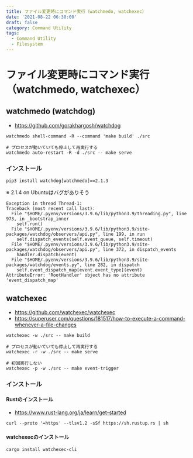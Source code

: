 ```yaml
---
title: ファイル変更時にコマンド実行（watchmedo, watchexec）
date: '2021-08-22 06:30:00'
draft: false
category: Command Utility
tags:
  - Command Utility
  - Filesystem
---
```


# ファイル変更時にコマンド実行（watchmedo, watchexec）

## watchmedo (watchdog)

- https://github.com/gorakhargosh/watchdog

```shell
watchmedo shell-command -R --command 'make build' ./src

# プロセスが動いていても停止して再実行する
watchmedo auto-restart -R -d ./src -- make serve

```

### インストール
```shell
pip3 install watchdog[watchmedo]==2.1.3
```

※ 2.1.4 on Ubuntuはバグがありそう

```
Exception in thread Thread-1:
Traceback (most recent call last):
  File "$HOME/.pyenv/versions/3.9.6/lib/python3.9/threading.py", line 973, in _bootstrap_inner
    self.run()
  File "$HOME/.pyenv/versions/3.9.6/lib/python3.9/site-packages/watchdog/observers/api.py", line 199, in run
    self.dispatch_events(self.event_queue, self.timeout)
  File "$HOME/.pyenv/versions/3.9.6/lib/python3.9/site-packages/watchdog/observers/api.py", line 372, in dispatch_events
    handler.dispatch(event)
  File "$HOME/.pyenv/versions/3.9.6/lib/python3.9/site-packages/watchdog/events.py", line 282, in dispatch
    self.event_dispatch_map[event.event_type](event)
AttributeError: 'RootHandler' object has no attribute 'event_dispatch_map'
```

## watchexec
- https://github.com/watchexec/watchexec
- https://superuser.com/questions/181517/how-to-execute-a-command-whenever-a-file-changes

```shell
watchexec -w ./src -- make build

# プロセスが動いていても停止して再実行する
watchexec -r -w ./src -- make serve

# 初回実行しない
watchexec -p -w ./src -- make event-trigger
```

### インストール
#### Rustのインストール
- https://www.rust-lang.org/ja/learn/get-started

```shell
curl --proto '=https' --tlsv1.2 -sSf https://sh.rustup.rs | sh
```

#### watchexecのインストール
```shell
cargo install watchexec-cli
```

